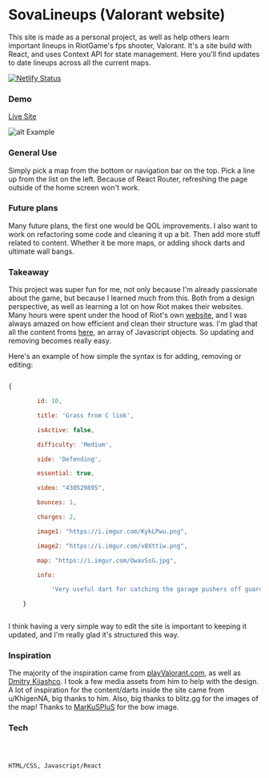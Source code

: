 # SovaLineups (Valorant website)







This site is made as a personal project, as well as help others learn important lineups in RiotGame's fps shooter, Valorant. It's a site build with React, and uses Context API for state management. Here you'll find updates to date lineups across all the current maps. 





[![Netlify Status](https://api.netlify.com/api/v1/badges/3136dde7-1155-401a-83a5-19da2c14294f/deploy-status)](https://app.netlify.com/sites/sovalineups/deploys)

### Demo







[Live Site](https://sovalineups.com/)



![alt Example](https://i.imgur.com/KFe5cFW.png)



### General Use







Simply pick a map from the bottom or navigation bar on the top. Pick a line up from the list on the left. Because of React Router, refreshing the page outside of the home screen won't work. 







### Future plans







Many future plans, the first one would be QOL improvements. I also want to work on refactoring some code and cleaning it up a bit. Then add more stuff related to content. Whether it be more maps, or adding shock darts and ultimate wall bangs.







### Takeaway







This project was super fun for me, not only because I'm already passionate about the game, but because I learned much from this. Both from a design perspective, as well as learning a lot on how Riot makes their websites. Many hours were spent under the hood of Riot's own [website](https://playvalorant.com/en-us/), and I was always amazed on how efficient and clean their structure was. I'm glad that all the content froms [here](https://github.com/brandonjoe/ValorantApp/tree/master/src/Data), an array of Javascript objects. So updating and removing becomes really easy. 

Here's an example of how simple the syntax is for adding, removing or editing: 

```javascript

{

		id: 10,

		title: 'Grass from C link',

		isActive: false,

		difficulty: 'Medium',

		side: 'Defending',

		essential: true,

		video: "430529895",

		bounces: 1,

		charges: 2,

		image1: "https://i.imgur.com/KykLPwu.png",

		image2: "https://i.imgur.com/v8Xttiw.png",

		map: "https://i.imgur.com/OwavSsG.jpg",

		info:

			'Very useful dart for catching the garage pushers off guard, while also holding courtyard for your mid player. It reveals a lot of grass, while also potentially revealing into their spawn. Move along the back wall until you see a small opening where you see the wall at mid. Aim very slightly above the shadow. Careful for the tiny red on the map, but this arrow lands so fast, it should get a pulse off before they move. '

	}



```

I think having a very simple way to edit the site is important to keeping it updated, and I'm really glad it's structured this way. 





### Inspiration



The majority of the inspiration came from [playValorant.com](https://playvalorant.com/en-us/), as well as [Dmitry Kiiashco](https://dribbble.com/UnEpicKid). I took a few media assets from him to help with the design. A lot of inspiration for the content/darts inside the site came from u/KhigenNA, big thanks to him. Also, big thanks to blitz.gg for the images of the map! Thanks to [MarKuSPluS](https://www.thingiverse.com/markusplus/about) for the bow image. 


### Tech 







```



HTML/CSS, Javascript/React



```

